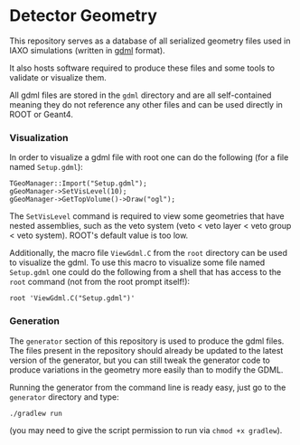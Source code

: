 # Detector Geometry

This repository serves as a database of all serialized geometry files used in IAXO simulations (written in [gdml](https://indico.cern.ch/event/408139/contributions/979922/attachments/815913/1118019/GDML_CHEP06.pdf) format).

It also hosts software required to produce these files and some tools to validate or visualize them.

All gdml files are stored in the `gdml` directory and are all self-contained meaning they do not reference any other files and can be used directly in ROOT or Geant4.

### Visualization

In order to visualize a gdml file with root one can do the following (for a file named `Setup.gdml`):

```
TGeoManager::Import("Setup.gdml");
gGeoManager->SetVisLevel(10);
gGeoManager->GetTopVolume()->Draw("ogl");
```

The `SetVisLevel` command is required to view some geometries that have nested assemblies, such as the veto system (veto < veto layer < veto group < veto system). ROOT's default value is too low.

Additionally, the macro file `ViewGdml.C` from the `root` directory can be used to visualize the gdml. To use this macro to visualize some file named `Setup.gdml` one could do the following from a shell that has access to the `root` command (not from the root prompt itself!):

```
root 'ViewGdml.C("Setup.gdml")'
```

### Generation

The `generator` section of this repository is used to produce the gdml files. The files present in the repository should already be updated to the latest version of the generator, but you can still tweak the generator code to produce variations in the geometry more easily than to modify the GDML.

Running the generator from the command line is ready easy, just go to the `generator` directory and type:

```
./gradlew run
```

(you may need to give the script permission to run via `chmod +x gradlew`).
